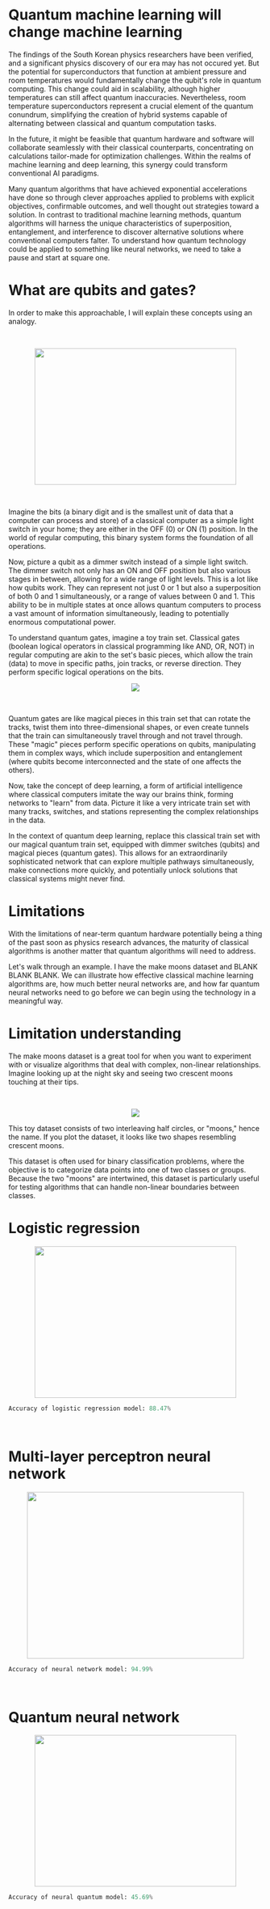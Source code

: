 # Quantum machine learning will change machine learning

The findings of the South Korean physics researchers have been verified, and a significant physics discovery of our era may has not occured yet. But the potential for superconductors that function at ambient pressure and room temperatures would fundamentally change the qubit's role in quantum computing. This change could aid in scalability, although higher temperatures can still affect quantum inaccuracies. Nevertheless, room temperature superconductors represent a crucial element of the quantum conundrum, simplifying the creation of hybrid systems capable of alternating between classical and quantum computation tasks.

In the future, it might be feasible that quantum hardware and software will collaborate seamlessly with their classical counterparts, concentrating on calculations tailor-made for optimization challenges. Within the realms of machine learning and deep learning, this synergy could transform conventional AI paradigms.

Many quantum algorithms that have achieved exponential accelerations have done so through clever approaches applied to problems with explicit objectives, confirmable outcomes, and well thought out strategies toward a solution. In contrast to traditional machine learning methods, quantum algorithms will harness the unique characteristics of superposition, entanglement, and interference to discover alternative solutions where conventional computers falter. To understand how quantum technology could be applied to something like neural networks, we need to take a pause and start at square one.
<br/>

# What are qubits and gates?

In order to make this approachable, I will explain these concepts using an analogy.

<br/>

<p align="center">
<img src="https://github.com/christianThardy/christianThardy.github.io/assets/29679899/c2e04061-6988-4aee-980f-507a49086a6e" width="400" height="270">
</p>

<br/>

Imagine the bits (a binary digit and is the smallest unit of data that a computer can process and store) of a classical computer as a simple light switch in your home; they are either in the OFF (0) or ON (1) position. In the world of regular computing, this binary system forms the foundation of all operations.

Now, picture a qubit as a dimmer switch instead of a simple light switch. The dimmer switch not only has an ON and OFF position but also various stages in between, allowing for a wide range of light levels. This is a lot like how qubits work. They can represent not just 0 or 1 but also a superposition of both 0 and 1 simultaneously, or a range of values between 0 and 1. This ability to be in multiple states at once allows quantum computers to process a vast amount of information simultaneously, leading to potentially enormous computational power.

To understand quantum gates, imagine a toy train set. Classical gates (boolean logical operators in classical programming like AND, OR, NOT) in regular computing are akin to the set's basic pieces, which allow the train (data) to move in specific paths, join tracks, or reverse direction. They perform specific logical operations on the bits.
<br/>

<p align="center">
<img src="https://github.com/christianThardy/christianThardy.github.io/assets/29679899/47d9e65f-5c28-4d48-9d70-d2a5edc73937">
</p>

<br/>

Quantum gates are like magical pieces in this train set that can rotate the tracks, twist them into three-dimensional shapes, or even create tunnels that the train can simultaneously travel through and not travel through. These "magic" pieces perform specific operations on qubits, manipulating them in complex ways, which include superposition and entanglement (where qubits become interconnected and the state of one affects the others).

Now, take the concept of deep learning, a form of artificial intelligence where classical computers imitate the way our brains think, forming networks to "learn" from data. Picture it like a very intricate train set with many tracks, switches, and stations representing the complex relationships in the data.

In the context of quantum deep learning, replace this classical train set with our magical quantum train set, equipped with dimmer switches (qubits) and magical pieces (quantum gates). This allows for an extraordinarily sophisticated network that can explore multiple pathways simultaneously, make connections more quickly, and potentially unlock solutions that classical systems might never find.
<br/>

# Limitations

With the limitations of near-term quantum hardware potentially being a thing of the past soon as physics research advances, the maturity of classical algorithms is another matter that quantum algorithms will need to address. 

Let's walk through an example. I have the make moons dataset and BLANK BLANK BLANK. We can illustrate how effective classical machine learning algorithms are, how much better neural networks are, and how far quantum neural networks need to go before we can begin using the technology in a meaningful way.
<br/>

# Limitation understanding

The make moons dataset is a great tool for when you want to experiment with or visualize algorithms that deal with complex, non-linear relationships. Imagine looking up at the night sky and seeing two crescent moons touching at their tips. 

<br/>

<p align="center">
<img src="https://github.com/christianThardy/christianThardy.github.io/assets/29679899/253302ea-6128-4a13-b873-c7657583b774">
</p>

This toy dataset consists of two interleaving half circles, or "moons," hence the name. If you plot the dataset, it looks like two shapes resembling crescent moons.

This dataset is often used for binary classification problems, where the objective is to categorize data points into one of two classes or groups. Because the two "moons" are intertwined, this dataset is particularly useful for testing algorithms that can handle non-linear boundaries between classes.


# Logistic regression

<p align="center">
<img src="https://github.com/christianThardy/christianThardy.github.io/assets/29679899/b300f0ba-6a59-49c9-948f-c14eb6f03d4a" width="400" height="300">
</p>

```python
Accuracy of logistic regression model: 88.47%
```

<br/>

# Multi-layer perceptron neural network

<p align="center">
<img src="https://github.com/christianThardy/christianThardy.github.io/assets/29679899/f8d79691-e28c-49c4-a371-54e16c09ce66" width="430" height="330">
</p>

```python 
Accuracy of neural network model: 94.99%
```

<br/>

# Quantum neural network

<p align="center">
<img src="https://github.com/christianThardy/christianThardy.github.io/assets/29679899/3a99e2aa-43d3-42aa-8e54-4f9cd4782e03" width="400" height="300">
</p>

```python
Accuracy of neural quantum model: 45.69%
```
